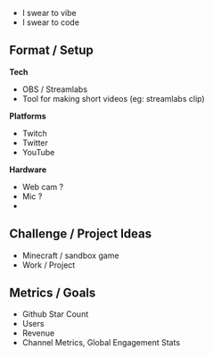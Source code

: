 - I swear to vibe
- I swear to code
## Format / Setup

**Tech**
- OBS / Streamlabs
- Tool for making short videos (eg: streamlabs clip)

**Platforms**
 - Twitch 
 - Twitter
 - YouTube

**Hardware**
- Web cam ?
- Mic ?
- 

## Challenge / Project Ideas
- Minecraft / sandbox game
- Work / Project

## Metrics / Goals
- Github Star Count
- Users
- Revenue
- Channel Metrics, Global Engagement Stats